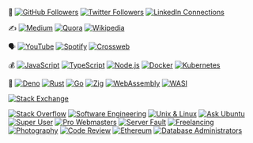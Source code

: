 🤝
[![GitHub Followers][github-followers-img]][github-followers-url]
[![Twitter Followers][twitter-followers-img]][twitter-followers-url]
[![LinkedIn Connections][linkedin-connections-img]][linkedin-connections-url]

✍️
[![Medium][medium-followers-img]][medium-url]
[![Quora][quora-followers-img]][quora-url]
[![Wikipedia][wikipedia-contributions-img]][wikipedia-contributions-url]

🗣
[![YouTube][youtube-watch-img]][youtube-playlist-url]
[![Spotify][spotify-listen-img]][spotify-playlist-url]
[![Crossweb][crossweb-talks-img]][crossweb-url]

💰
[![JavaScript][js-img]][js-url]
[![TypeScript][ts-img]][ts-url]
[![Node.js][node-img]][node-url]
[![Docker][docker-img]][docker-url]
[![Kubernetes][kubernetes-img]][kubernetes-url]

💖
[![Deno][deno-img]][deno-url]
[![Rust][rust-img]][rust-url]
[![Go][go-img]][go-url]
[![Zig][zig-img]][zig-url]
[![WebAssembly][wasm-img]][wasm-url]
[![WASI][wasi-img]][wasi-url]

[![Stack Exchange][stackexchange-img]][stackoverflow-url]

[![Stack Overflow][stackoverflow-reputation-img]][stackoverflow-url]
[![Software Engineering][softwareengineering-reputation-img]][softwareengineering-url]
[![Unix & Linux][unixandlinux-reputation-img]][unixandlinux-url]
[![Ask Ubuntu][askubuntu-reputation-img]][askubuntu-url]
[![Super User][superuser-reputation-img]][superuser-url]
[![Pro Webmasters][webmasters-reputation-img]][webmasters-url]
[![Server Fault][serverfault-reputation-img]][serverfault-url]
[![Freelancing][freelancing-reputation-img]][freelancing-url]
[![Photography][photo-reputation-img]][photo-url]
[![Code Review][codereview-reputation-img]][codereview-url]
[![Ethereum][ethereum-reputation-img]][ethereum-url]
[![Database Administrators][dba-reputation-img]][dba-url]

[js-img]: https://img.shields.io/badge/JavaScript--lightgrey?logo=javascript&style=social
[js-url]: https://www.ecma-international.org/publications-and-standards/standards/ecma-262/

[ts-img]: https://img.shields.io/badge/TypeScript--lightgrey?logo=typescript&style=social
[ts-url]: https://www.typescriptlang.org/

[node-img]: https://img.shields.io/badge/Node.js--lightgrey?logo=node.js&style=social
[node-url]: https://nodejs.org/en/

[docker-img]: https://img.shields.io/badge/Docker--lightgrey?logo=docker&style=social
[docker-url]: https://www.docker.com/

[kubernetes-img]: https://img.shields.io/badge/Kubernetes--lightgrey?logo=kubernetes&style=social
[kubernetes-url]: https://kubernetes.io/

[rust-img]: https://img.shields.io/badge/Rust--lightgrey?logo=rust&style=social
[rust-url]: https://www.rust-lang.org/

[go-img]: https://img.shields.io/badge/Go--lightgrey?logo=go&style=social
[go-url]: https://go.dev/

[deno-img]: https://img.shields.io/badge/Deno--lightgrey?logo=deno&style=social
[deno-url]: https://deno.land/

[zig-img]: https://img.shields.io/badge/Zig--lightgrey?logo=zig&style=social
[zig-url]: https://ziglang.org/

[wasm-img]: https://img.shields.io/badge/WebAssembly--lightgrey?logo=webassembly&style=social
[wasm-url]: https://webassembly.org/

[wasi-img]: https://img.shields.io/badge/WASI--lightgrey?logo=webassembly&style=social
[wasi-url]: https://wasi.dev/

[github-stars-url]: https://github.com/rsp
[github-stars-img]: https://img.shields.io/github/stars/rsp.svg?style=social&label=GitHub%20Stars&affiliations=OWNER%2CCOLLABORATOR
[github-followers-url]: https://github.com/rsp
[github-followers-img]: https://img.shields.io/github/followers/rsp.svg?style=social&label=Follow%20on%20GitHub
[github-stars-img]: https://img.shields.io/github/stars/rsp.svg?style=social&affiliations=OWNER%2CCOLLABORATOR
[twitter-followers-url]: https://twitter.com/intent/follow?screen_name=pocztarski
[twitter-followers-img]: https://img.shields.io/twitter/follow/pocztarski.svg?style=social&label=Follow%20on%20Twitter

[stackoverflow-url]: https://stackoverflow.com/users/613198/rsp
[stackexchange-url]: https://stackexchange.com/users/303952/rsp
[stackexchange-img]: https://stackexchange.com/users/flair/303952.png

[linkedin-connections-img]: https://img.shields.io/badge/Connect_on_LinkedIn-11.5k-lightgrey?logo=linkedin&style=social
[linkedin-connections-url]: https://www.linkedin.com/in/pocztarski/

[medium-followers-img]: https://img.shields.io/badge/Follow_on_Medium-430-lightgrey?logo=medium&style=social
[medium-url]: https://medium.com/@pocztarski

[quora-followers-img]: https://img.shields.io/badge/Follow_on_Quora-551-lightgrey?logo=quora&style=social
[quora-url]: https://www.quora.com/profile/Rafa%C5%82-Pocztarski

[wikipedia-contributions-img]: https://img.shields.io/badge/Wikipedia_Contributions-4.8k-lightgrey?logo=wikipedia&style=social
[wikipedia-contributions-url]: https://en.wikipedia.org/wiki/Special:Contributions/Rfl

[dev-url]: https://dev.to/rsp

[youtube-watch-img]: https://img.shields.io/badge/Watch_on_YouTube--lightgrey?logo=youtube&style=social
[youtube-playlist-url]: https://www.youtube.com/playlist?list=PL0S-JSr7S95cBg0bT22T3cXYqUYUqU219

[spotify-listen-img]: https://img.shields.io/badge/Listen_on_Spotify--lightgrey?logo=spotify&style=social
[spotify-playlist-url]: https://open.spotify.com/episode/3dVfjN7sL1UxZCBMN8R70q

[crossweb-talks-img]: https://img.shields.io/badge/Talks_on_Crossweb--lightgrey?logo=globe&style=social
[crossweb-url]: https://crossweb.pl/en/profile/rafal-pocztarski/29326/

[stackoverflow-reputation-img]: https://img.shields.io/stackexchange/stackoverflow/r/613198?style=social&logo=stackoverflow&label=Stack%20Overflow

[softwareengineering-reputation-img]: https://img.shields.io/stackexchange/softwareengineering/r/18691?style=social&logo=stackexchange&label=Software%20Engineering
[softwareengineering-url]: https://softwareengineering.stackexchange.com/users/18691/rsp

[unixandlinux-reputation-img]: https://img.shields.io/stackexchange/unix/r/23774?style=social&logo=stackexchange&label=Unix%20%26%20Linux
[unixandlinux-url]: https://unix.stackexchange.com/users/23774/rsp

[askubuntu-reputation-img]: https://img.shields.io/stackexchange/askubuntu/r/11582?style=social&logo=stackexchange&label=Ask%20Ubuntu
[askubuntu-url]: https://askubuntu.com/users/11582/rsp

[superuser-reputation-img]: https://img.shields.io/stackexchange/superuser/r/160960?style=social&logo=stackexchange&label=Super%20User
[superuser-url]: https://superuser.com/users/160960/rsp

[webmasters-reputation-img]: https://img.shields.io/stackexchange/webmasters/r/18617?style=social&logo=stackexchange&label=Pro%20Webmasters
[webmasters-url]: https://webmasters.stackexchange.com/users/18617/rsp

[serverfault-reputation-img]: https://img.shields.io/stackexchange/serverfault/r/138110?style=social&logo=stackexchange&label=Server%20Fault
[serverfault-url]: https://serverfault.com/users/138110/rsp

[freelancing-reputation-img]: https://img.shields.io/stackexchange/freelancing/r/5696?style=social&logo=stackexchange&label=Freelancing
[freelancing-url]: https://freelancing.stackexchange.com/users/5696/rsp

[softwarerecs-reputation-img]: https://img.shields.io/stackexchange/softwarerecs/r/10574?style=social&logo=stackexchange&label=Software%20Recommendations
[softwarerecs-url]: https://softwarerecs.stackexchange.com/users/10574/rsp

[photo-reputation-img]: https://img.shields.io/stackexchange/photo/r/35590?style=social&logo=stackexchange&label=Photography
[photo-url]: https://photo.stackexchange.com/users/35590/rsp

[codereview-reputation-img]: https://img.shields.io/stackexchange/codereview/r/16853?style=social&logo=stackexchange&label=Code%20Review
[codereview-url]: https://codereview.stackexchange.com/users/16853/rsp

[ethereum-reputation-img]: https://img.shields.io/stackexchange/ethereum/r/19635?style=social&logo=stackexchange&label=Ethereum
[ethereum-url]: https://ethereum.stackexchange.com/users/19635/rsp

[dba-reputation-img]: https://img.shields.io/stackexchange/dba/r/12854?style=social&logo=stackexchange&label=Database%20Administrators
[dba-url]: https://dba.stackexchange.com/users/12854/rsp

